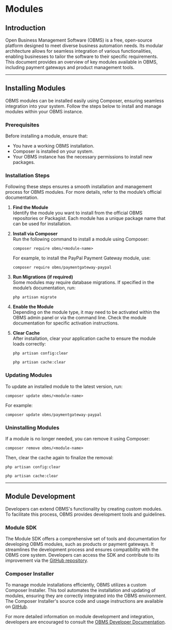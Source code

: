 # Modules

## Introduction
Open Business Management Software (OBMS) is a free, open-source platform designed to meet diverse business automation needs. Its modular architecture allows for seamless integration of various functionalities, enabling businesses to tailor the software to their specific requirements. This document provides an overview of key modules available in OBMS, including payment gateways and product management tools.

---

## Installing Modules
OBMS modules can be installed easily using Composer, ensuring seamless integration into your system. Follow the steps below to install and manage modules within your OBMS instance.

### Prerequisites
Before installing a module, ensure that:
- You have a working OBMS installation.
- Composer is installed on your system.
- Your OBMS instance has the necessary permissions to install new packages.

### Installation Steps
Following these steps ensures a smooth installation and management process for OBMS modules. For more details, refer to the module’s official documentation.

1. **Find the Module**  
    Identify the module you want to install from the official OBMS repositories or Packagist. Each module has a unique package name that can be used for installation.

2. **Install via Composer**  
    Run the following command to install a module using Composer:
    ```
    composer require obms/<module-name>
    ```

    For example, to install the PayPal Payment Gateway module, use:
    ```
    composer require obms/paymentgateway-paypal
    ```

3. **Run Migrations (if required)**  
    Some modules may require database migrations. If specified in the module’s documentation, run:
    ```
    php artisan migrate
    ```

4. **Enable the Module**  
    Depending on the module type, it may need to be activated within the OBMS admin panel or via the command line. Check the module documentation for specific activation instructions.

5. **Clear Cache**  
    After installation, clear your application cache to ensure the module loads correctly:
    ```
    php artisan config:clear
    ```
    ```
    php artisan cache:clear
    ```

### Updating Modules
To update an installed module to the latest version, run:
```
composer update obms/<module-name>
```

For example:
```
composer update obms/paymentgateway-paypal
```

### Uninstalling Modules
If a module is no longer needed, you can remove it using Composer:
```
composer remove obms/<module-name>
```

Then, clear the cache again to finalize the removal:
```
php artisan config:clear
```
```
php artisan cache:clear
```

---

## Module Development
Developers can extend OBMS's functionality by creating custom modules. To facilitate this process, OBMS provides development tools and guidelines.

### Module SDK
The Module SDK offers a comprehensive set of tools and documentation for developing OBMS modules, such as products or payment gateways. It streamlines the development process and ensures compatibility with the OBMS core system. Developers can access the SDK and contribute to its improvement via the [GitHub repository](https://github.com/OBMS-Open-Business-Management-Software/module-sdk).

### Composer Installer
To manage module installations efficiently, OBMS utilizes a custom Composer Installer. This tool automates the installation and updating of modules, ensuring they are correctly integrated into the OBMS environment. The Composer Installer's source code and usage instructions are available on [GitHub](https://github.com/OBMS-Open-Business-Management-Software/composer-installer).

For more detailed information on module development and integration, developers are encouraged to consult the [OBMS Developer Documentation](/docs/developer_guide/intro).
